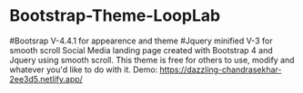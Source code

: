 # Bootstrap-Theme-LoopLab
#Bootsrap V-4.4.1 for appearence and theme
#Jquery minified V-3 for smooth scroll
Social Media landing page created with Bootstrap 4 and Jquery using smooth scroll. This theme is free for others to use, modify and whatever you'd like to do with it. Demo: https://dazzling-chandrasekhar-2ee3d5.netlify.app/
